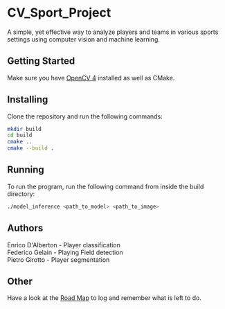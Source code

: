 # CV_Sport_Project

A simple, yet effective way to analyze players and teams in various sports settings using computer vision and machine learning.

## Getting Started
Make sure you have [OpenCV 4](https://docs.opencv.org/4.x/d7/d9f/tutorial_linux_install.html) installed as well as CMake.

## Installing
Clone the repository and run the following commands:
```bash
mkdir build
cd build
cmake ..
cmake --build .
```

## Running
To run the program, run the following command from inside the build directory:
```bash
./model_inference <path_to_model> <path_to_image>
```

## Authors
Enrico D'Alberton - Player classification <br>
Federico Gelain - Playing Field detection <br>
Pietro Girotto - Player segmentation <br>

## Other
Have a look at the [Road Map](./roadmap.md) to log and remember what is left to do.